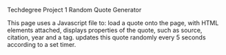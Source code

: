 Techdegree Project 1
Random Quote Generator

This page uses a Javascript file to:
load a quote onto the page, with HTML elements attached,
displays properties of the quote, such as source, citation, year and a tag.
updates this quote randomly every 5 seconds according to a set timer.

